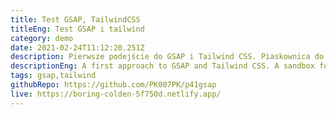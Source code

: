 ```yaml
---
title: Test GSAP, TailwindCSS
titleEng: Test GSAP i tailwind
category: demo
date: 2021-02-24T11:12:20.251Z
description: Pierwsze podejście do GSAP i Tailwind CSS. Piaskownica do dalszej nauki
descriptionEng: A first approach to GSAP and Tailwind CSS. A sandbox for further learning
tags: gsap,tailwind
githubRepo: https://github.com/PK007PK/p41gsap
live: https://boring-colden-5f750d.netlify.app/
---
```

